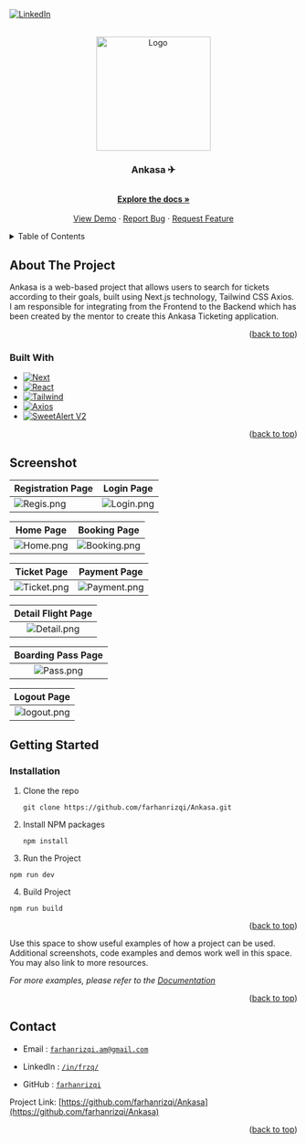 <!-- Improved compatibility of back to top link: See: https://github.com/othneildrew/Best-README-Template/pull/73 -->

<a name="readme-top"></a>

<!--
*** Thanks for checking out the Best-README-Template. If you have a suggestion
*** that would make this better, please fork the repo and create a pull request
*** or simply open an issue with the tag "enhancement".
*** Don't forget to give the project a star!
*** Thanks again! Now go create something AMAZING! :D
-->

<!-- PROJECT SHIELDS -->
<!--
*** I'm using markdown "reference style" links for readability.
*** Reference links are enclosed in brackets [ ] instead of parentheses ( ).
*** See the bottom of this document for the declaration of the reference variables
*** for contributors-url, forks-url, etc. This is an optional, concise syntax you may use.
*** https://www.markdownguide.org/basic-syntax/#reference-style-links
-->
<!--
[![Contributors][contributors-shield]][contributors-url] -->

<!-- [![Forks][forks-shield]][forks-url] -->

<!-- [![Stargazers][stars-shield]][stars-url] -->

<!-- [![Issues][issues-shield]][issues-url] -->

<!-- [![MIT License][license-shield]][license-url] -->

[![LinkedIn][linkedin-shield]][linkedin-url]

<!-- PROJECT LOGO -->
<br />
<div align="center">
  <a href="https://github.com/farhanrizqi/Ankasa">
    <img src="https://res.cloudinary.com/ddrecezrk/image/upload/v1696487283/ankasa/tnkq2c5qlxfyl7gwxzzw.png" alt="Logo" width="200" height="200">
  </a>

  <h3 align="center">Ankasa ✈</h3>

  <p align="center">
    <br />
    <a href="#about-the project"><strong>Explore the docs »</strong></a>
    <br />
    <br />
    <a href="https://ankasa-gold.vercel.app/">View Demo</a>
    ·
    <a href="mailto:farhanrizqi.am@gmail.com">Report Bug</a>
    ·
    <a href="mailto:farhanrizqi.am@gmail.com">Request Feature</a>
  </p>
</div>

<!-- TABLE OF CONTENTS -->
<details>
  <summary>Table of Contents</summary>
  <ol>
    <li>
      <a href="#about-the-project">About The Project</a>
      <ul>
        <li><a href="#built-with">Built With</a></li>
      </ul>
    </li>
    <li>
      <a href="#getting-started">Getting Started</a>
      <ul>
        <!-- <li><a href="#prerequisites">Prerequisites</a></li> -->
        <li><a href="#installation">Installation</a></li>
      </ul>
    </li>
    <!-- <li><a href="#usage">Usage</a></li> -->
    <!-- <li><a href="#roadmap">Roadmap</a></li> -->
    <li><a href="#contributing">Contributing</a></li>
    <!-- <li><a href="#license">License</a></li> -->
    <li><a href="#contact">Contact</a></li>
    <!-- <li><a href="#acknowledgments">Acknowledgments</a></li> -->
  </ol>
</details>

<!-- ABOUT THE PROJECT -->

## About The Project

Ankasa is a web-based project that allows users to search for tickets according to their goals, built using Next.js technology, Tailwind CSS Axios. I am responsible for integrating from the Frontend to the Backend which has been created by the mentor to create this Ankasa Ticketing application.

<p align="right">(<a href="#readme-top">back to top</a>)</p>

### Built With

- [![Next][Next.js]][Next-url]
- [![React][React.js]][React-url]
- [![Tailwind][TailwindCSS]][Tailwind-url]
- [![Axios][Axios]][Axios-url]
- [![SweetAlert V2][SweetAlert]][Sweet-url]

<p align="right">(<a href="#readme-top">back to top</a>)</p>

<!-- Screenshots -->

## Screenshot

| Registration Page      | Login Page             |
| ---------------------- | ---------------------- |
| ![Regis.png][ss-regis] | ![Login.png][ss-login] |

|      Home Page       |        Booking Page        |
| :------------------: | :------------------------: |
| ![Home.png][ss-home] | ![Booking.png][ss-booking] |

|       Ticket Page        |        Payment Page        |
| :----------------------: | :------------------------: |
| ![Ticket.png][ss-ticket] | ![Payment.png][ss-payment] |

|    Detail Flight Page    |
| :----------------------: |
| ![Detail.png][ss-detail] |

|  Boarding Pass Page  |
| :------------------: |
| ![Pass.png][ss-pass] |

|       Logout Page        |
| :----------------------: |
| ![logout.png][ss-logout] |

<!-- GETTING STARTED -->

## Getting Started

### Installation

1. Clone the repo

   ```
   git clone https://github.com/farhanrizqi/Ankasa.git

   ```

2. Install NPM packages
   ```
   npm install
   ```
3. Run the Project

```
npm run dev

```

4. Build Project

```
npm run build

```

<p align="right">(<a href="#readme-top">back to top</a>)</p>

<!-- USAGE EXAMPLES -->

<!-- ## Usage -->

Use this space to show useful examples of how a project can be used. Additional screenshots, code examples and demos work well in this space. You may also link to more resources.

_For more examples, please refer to the [Documentation](https://example.com)_

<p align="right">(<a href="#readme-top">back to top</a>)</p>

<!-- ROADMAP -->

<!-- ## Roadmap

- [x] Add Changelog
- [x] Add back to top links
- [ ] Add Additional Templates w/ Examples
- [ ] Add "components" document to easily copy & paste sections of the readme
- [ ] Multi-language Support
  - [ ] Chinese
  - [ ] Spanish

See the [open issues](https://github.com/othneildrew/Best-README-Template/issues) for a full list of proposed features (and known issues).

<p align="right">(<a href="#readme-top">back to top</a>)</p> -->

<!-- CONTRIBUTING -->

<!-- ## Contributing

Contributions are what make the open source community such an amazing place to learn, inspire, and create. Any contributions you make are **greatly appreciated**.

If you have a suggestion that would make this better, please fork the repo and create a pull request. You can also simply open an issue with the tag "enhancement".
Don't forget to give the project a star! Thanks again!

1. Fork the Project
2. Create your Feature Branch (`git checkout -b feature/AmazingFeature`)
3. Commit your Changes (`git commit -m 'Add some AmazingFeature'`)
4. Push to the Branch (`git push origin feature/AmazingFeature`)
5. Open a Pull Request

<p align="right">(<a href="#readme-top">back to top</a>)</p> -->

<!-- LICENSE -->

<!-- ## License

Distributed under the MIT License. See `LICENSE.txt` for more information.

<p align="right">(<a href="#readme-top">back to top</a>)</p> -->

<!-- CONTACT -->

## Contact

- Email : [`farhanrizqi.am@gmail.com`](mailto:farhanrizqi.am@gmail.com)

- LinkedIn : [`/in/frzq/`](https://www.linkedin.com/in/frzq/)

- GitHub : [`farhanrizqi`](https://github.com/farhanrizqi)

Project Link: [https://github.com/farhanrizqi/Ankasa](https://github.com/farhanrizqi/Ankasa)

<p align="right">(<a href="#readme-top">back to top</a>)</p>

<!-- ACKNOWLEDGMENTS -->

<!-- ## Acknowledgments -->

<!-- Use this space to list resources you find helpful and would like to give credit to. I've included a few of my favorites to kick things off!

- [Choose an Open Source License](https://choosealicense.com)
- [GitHub Emoji Cheat Sheet](https://www.webpagefx.com/tools/emoji-cheat-sheet)
- [Malven's Flexbox Cheatsheet](https://flexbox.malven.co/)
- [Malven's Grid Cheatsheet](https://grid.malven.co/)
- [Img Shields](https://shields.io)
- [GitHub Pages](https://pages.github.com)
- [Font Awesome](https://fontawesome.com)
- [React Icons](https://react-icons.github.io/react-icons/search)

<p align="right">(<a href="#readme-top">back to top</a>)</p> -->

<!-- MARKDOWN LINKS & IMAGES -->
<!-- https://www.markdownguide.org/basic-syntax/#reference-style-links -->

[contributors-shield]: https://img.shields.io/github/contributors/othneildrew/Best-README-Template.svg?style=for-the-badge
[contributors-url]: https://github.com/eanp
[forks-shield]: https://img.shields.io/github/forks/othneildrew/Best-README-Template.svg?style=for-the-badge
[forks-url]: https://github.com/othneildrew/Best-README-Template/network/members
[stars-shield]: https://img.shields.io/github/stars/othneildrew/Best-README-Template.svg?style=for-the-badge
[stars-url]: https://github.com/othneildrew/Best-README-Template/stargazers
[issues-shield]: https://img.shields.io/github/issues/othneildrew/Best-README-Template.svg?style=for-the-badge
[issues-url]: https://github.com/othneildrew/Best-README-Template/issues
[license-shield]: https://img.shields.io/github/license/othneildrew/Best-README-Template.svg?style=for-the-badge
[license-url]: https://github.com/othneildrew/Best-README-Template/blob/master/LICENSE.txt
[linkedin-shield]: https://img.shields.io/badge/LinkedIn-0077B5?style=for-the-badge&logo=linkedin&logoColor=white
[linkedin-url]: https://www.linkedin.com/in/frzq/

<!-- images section -->

[ss-home]: https://res.cloudinary.com/ddrecezrk/image/upload/v1696487285/ankasa/jsgx4pkufy4ylvlepde0.png
[ss-booking]: https://res.cloudinary.com/ddrecezrk/image/upload/v1696514716/ankasa/booking_bemr41.png
[ss-regis]: https://res.cloudinary.com/ddrecezrk/image/upload/v1700486327/ankasa/usg9cmnbvp5e6xr0p79o.png
[ss-ticket]: https://res.cloudinary.com/ddrecezrk/image/upload/v1696515504/ankasa/ticket_cx5mtc.png
[ss-pass]: https://res.cloudinary.com/ddrecezrk/image/upload/v1696514715/ankasa/pass_svcphc.png
[ss-payment]: https://res.cloudinary.com/ddrecezrk/image/upload/v1696514715/ankasa/payment_lhalq3.png
[ss-profile]: https://res.cloudinary.com/ddrecezrk/image/upload/v1696514715/ankasa/profile_ovp1p4.png
[ss-detail]: https://res.cloudinary.com/ddrecezrk/image/upload/v1696515504/ankasa/detail_lltkrt.png
[ss-logout]: https://res.cloudinary.com/ddrecezrk/image/upload/v1696514715/ankasa/logout_l36jsc.png
[ss-login]: https://res.cloudinary.com/ddrecezrk/image/upload/v1696487283/ankasa/ijfmef1qm6zwsgjpaj6o.png

<!-- built section -->

[Next.js]: https://img.shields.io/badge/next.js-000000?style=for-the-badge&logo=nextdotjs&logoColor=white
[Next-url]: https://nextjs.org/
[React.js]: https://img.shields.io/badge/React-20232A?style=for-the-badge&logo=react&logoColor=61DAFB
[React-url]: https://reactjs.org/
[Bootstrap.com]: https://img.shields.io/badge/Bootstrap-563D7C?style=for-the-badge&logo=bootstrap&logoColor=white
[Bootstrap-url]: https://getbootstrap.com
[TailwindCSS]: https://img.shields.io/badge/Tailwind_CSS-38B2AC?style=for-the-badge&logo=tailwind-css&logoColor=white
[Tailwind-url]: https://tailwindcss.com
[Axios]: https://img.shields.io/npm/v/axios
[Axios-url]: https://axios-http.com/docs/intro
[SweetAlert]: https://img.shields.io/npm/v/sweetalert2
[Sweet-url]: https://sweetalert2.github.io/
